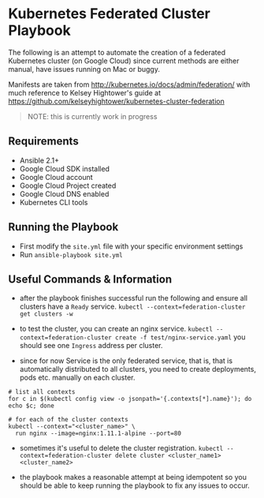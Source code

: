 # Kubernetes Federated Cluster Playbook

The following is an attempt to automate the creation of a federated Kubernetes cluster (on Google Cloud) since current methods are either manual, have issues running on Mac or buggy.

Manifests are taken from http://kubernetes.io/docs/admin/federation/ with much reference to Kelsey Hightower's guide at https://github.com/kelseyhightower/kubernetes-cluster-federation

> NOTE: this is currently work in progress

## Requirements

- Ansible 2.1+
- Google Cloud SDK installed
- Google Cloud account
- Google Cloud Project created
- Google Cloud DNS enabled
- Kubernetes CLI tools

## Running the Playbook

- First modify the `site.yml` file with your specific environment settings
- Run `ansible-playbook site.yml`

## Useful Commands & Information

- after the playbook finishes successful run the following and ensure all clusters have a `Ready` service.
`kubectl --context=federation-cluster get clusters -w`

- to test the cluster, you can create an nginx service.
`kubectl --context=federation-cluster create -f test/nginx-service.yaml`
you should see one `Ingress` address per cluster.

- since for now Service is the only federated service, that is, that is automatically distributed to all clusters, you need to create deployments, pods etc. manually on each cluster.

```
# list all contexts
for c in $(kubectl config view -o jsonpath='{.contexts[*].name}'); do echo $c; done

# for each of the cluster contexts
kubectl --context="<cluster_name>" \
  run nginx --image=nginx:1.11.1-alpine --port=80
```

- sometimes it's useful to delete the cluster registration.
`kubectl --context=federation-cluster delete cluster <cluster_name1> <cluster_name2>`

- the playbook makes a reasonable attempt at being idempotent so you should be able to keep running the playbook to fix any issues to occur.
